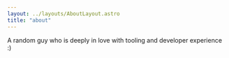 ```yaml
---
layout: ../layouts/AboutLayout.astro
title: "about"
---
```

A random guy who is deeply in love with tooling and developer experience :)